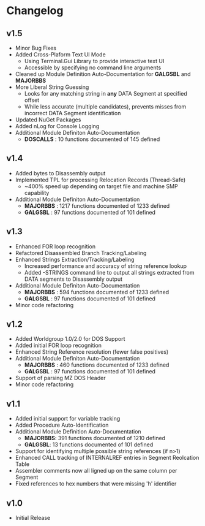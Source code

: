 # Changelog
## v1.5
* Minor Bug Fixes
* Added Cross-Plaform Text UI Mode
	* Using Terminal.Gui Library to provide interactive text UI
	* Accessible by specifying no command line arguments
* Cleaned up Module Definition Auto-Documentation for **GALGSBL** and **MAJORBBS**
* More Liberal String Guessing 
	* Looks for any matching string in **any** DATA Segment at specified offset
	* While less accurate (multiple candidates), prevents misses from incorrect DATA Segment identification
* Updated NuGet Packages
* Added nLog for Console Logging
* Additional Module Definiton Auto-Documentation
	* **DOSCALLS** : 10 functions documented of 145 defined

## v1.4
* Added bytes to Disassembly output
* Implemented TPL for processing Relocation Records (Thread-Safe)
	* ~400% speed up depending on target file and machine SMP capability
* Additional Module Definiton Auto-Documentation
	* **MAJORBBS** : 1217 functions documented of 1233 defined
	* **GALGSBL** : 97 functions documented of 101 defined
	
## v1.3
* Enhanced FOR loop recognition
* Refactored Disassembled Branch Tracking/Labeling
* Enhanced Strings Extraction/Tracking/Labeling
	* Increased performance and accuracy of string reference lookup
	* Added -STRINGS command line to output all strings extracted from DATA segments to Disassembly output
* Additional Module Definiton Auto-Documentation
	* **MAJORBBS** : 594 functions documented of 1233 defined
	* **GALGSBL** : 97 functions documented of 101 defined
* Minor code refactoring
	
## v1.2
* Added Worldgroup 1.0/2.0 for DOS Support
* Added initial FOR loop recognition
* Enhanced String Reference resolution (fewer false positives)
* Additional Module Definiton Auto-Documentation
	* **MAJORBBS** : 460 functions documented of 1233 defined
	* **GALGSBL** : 97 functions documented of 101 defined
* Support of parsing MZ DOS Header
* Minor code refactoring

## v1.1
* Added initial support for variable tracking
* Added Procedure Auto-Identification
* Additional Module Definition Auto-Documentation 
	* **MAJORBBS**: 391 functions documented of 1210 defined
	* **GALGSBL**: 13 functions documented of 101 defined
* Support for identifying multiple possible string references (if n>1)
* Enhanced CALL tracking of INTERNALREF entries in Segment Reolcation Table
* Assembler comments now all ligned up on the same column per Segment
* Fixed references to hex numbers that were missing 'h' identifier

## v1.0
* Initial Release